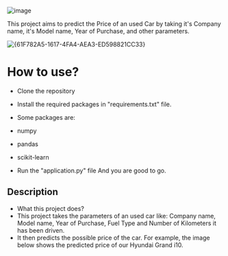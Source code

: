 ![image](https://github.com/user-attachments/assets/1219c480-ceee-4161-abea-9b2540cb8390)

This project aims to predict the Price of an used Car by taking it's Company name, it's Model name, Year of Purchase, and other parameters.

![{61F782A5-1617-4FA4-AEA3-ED598821CC33}](https://github.com/user-attachments/assets/865f36cc-52e1-44da-89f0-1ec2fb60e974)


# How to use?
- Clone the repository
- Install the required packages in "requirements.txt" file.
- Some packages are:

- numpy
- pandas
- scikit-learn
- Run the "application.py" file And you are good to go.
## Description
- What this project does?
- This project takes the parameters of an used car like: Company name, Model name, Year of Purchase, Fuel Type and Number of Kilometers it has been driven.
- It then predicts the possible price of the car. For example, the image below shows the predicted price of our Hyundai Grand i10.
